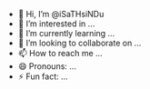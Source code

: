 - 👋 Hi, I’m @iSaTHsiNDu
- 👀 I’m interested in ...
- 🌱 I’m currently learning ...
- 💞️ I’m looking to collaborate on ...
- 📫 How to reach me ...
- 😄 Pronouns: ...
- ⚡ Fun fact: ...

<!---
iSaTHsiNDuI/iSaTHsiNDuI is a ✨ special ✨ repository because its `README.md` (this file) appears on your GitHub profile.
You can click the Preview link to take a look at your changes.
--->
